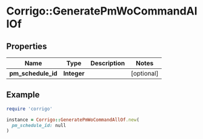 # Corrigo::GeneratePmWoCommandAllOf

## Properties

| Name | Type | Description | Notes |
| ---- | ---- | ----------- | ----- |
| **pm_schedule_id** | **Integer** |  | [optional] |

## Example

```ruby
require 'corrigo'

instance = Corrigo::GeneratePmWoCommandAllOf.new(
  pm_schedule_id: null
)
```

